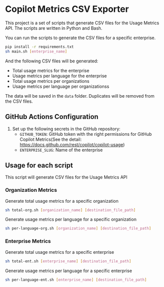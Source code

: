 # Copilot Metrics CSV Exporter

This project is a set of scripts that generate CSV files for the Usage Metrics API. The scripts are written in Python and Bash.

You can run the scripts to generate the CSV files for a specific enterprise.

```sh
pip install -r requirements.txt
sh main.sh [enterprise_name] 
```

And the following CSV files will be generated:

- Total usage metrics for the enterprise
- Usage metrics per language for the enterprise
- Total usage metrics per organizations
- Usage metrics per language per organizationss

The data will be saved in the `data` folder.
Duplicates will be removed from the CSV files.

## GitHub Actions Configuration

1. Set up the following secrets in the GitHub repository:
   - `GITHUB_TOKEN`: GitHub token with the right permissions for GitHub Copilot Metrics(See the detail: https://docs.github.com/rest/copilot/copilot-usage)
   - `ENTERPRISE_SLUG`: Name of the enterprise

## Usage for each script

This script will generate CSV files for the Usage Metrics API

### Organization Metrics

Generate total usage metrics for a specific organization

```bash
sh total-org.sh [organization_name] [destination_file_path]
```

Generate usage metrics per language for a specific organization

```bash
sh per-language-org.sh [organization_name] [destination_file_path]
```

### Enterprise Metrics

Generate total usage metrics for a specific enterprise

```bash
sh total-ent.sh [enterprise_name] [destination_file_path]
```

Generate usage metrics per language for a specific enterprise

```bash
sh per-language-ent.sh [enterprise_name] [destination_file_path]
```
